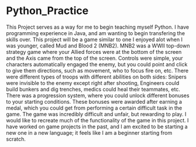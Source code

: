 ﻿# Python_Practice
This Project serves as a way for me to begin teaching myself Python. I have programming experience in Java, and am wanting to begin transfering the skills over. This project will be a game similar to one I enjoyed alot when I was younger, called Mud and Blood 2 (MNB2). MNB2 was a WWII top-down strategy game where your Allied forces were at the bottom of the screen and the Axis came from the top of the screen. Controls were simple, your characters automatically engaged the enemy, but you could point and click to give them directions, such as movement, who to focus fire on, etc. There were different types of troops with different abilities on both sides: Snipers were invisible to the enemy except right after shooting, Engineers could build bunkers and dig trenches, medics could heal their teammates, etc. There was a progression system, where you could unlock different bonuses to your starting conditions. These bonuses were awarded after earning a medal, which you could get from performing a certain difficult task in the game. The game was incredibly difficult and unfair, but rewarding to play. I would like to recreate much of the functionality of the game in this project. I have worked on game projects in the past, and I am excited to be starting a new one in a new language; it feels like I am a beginner starting from scratch.
